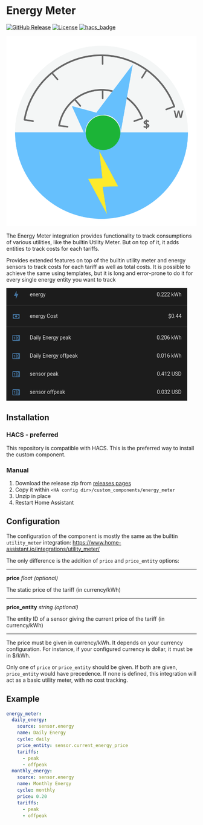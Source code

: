 # Energy Meter

[![GitHub Release][releases-shield]][releases]
[![License][license-shield]](LICENSE)
[![hacs_badge](https://img.shields.io/badge/HACS-Custom-41BDF5.svg?style=for-the-badge)](https://github.com/hacs/integration)

![icon](img/icon.svg)

The Energy Meter integration provides functionality to track consumptions of
various utilities, like the builtin Utility Meter. But on top of it, it adds
entities to track costs for each tariffs.

Provides extended features on top of the builtin utility meter and energy
sensors to track costs for each tariff as well as total costs. It is possible
to achieve the same using templates, but it is long and error-prone to do it
for every single energy entity you want to track

![Example](img/energy_meter_screen.png)

## Installation

### HACS - preferred

This repository is compatible with HACS. This is the preferred way to install
the custom component.

### Manual

1. Download the release zip from [releases pages][releases]
2. Copy it within `<HA config dir>/custom_components/energy_meter`
3. Unzip in place
4. Restart Home Assistant

## Configuration

The configuration of the component is mostly the same as the builtin
`utility_meter` integration:
https://www.home-assistant.io/integrations/utility_meter/

The only difference is the addition of `price` and `price_entity` options:

---

**price** _float (optional)_

The static price of the tariff (in currency/kWh)

---

**price_entity** _string (optional)_

The entity ID of a sensor giving the current price of the tariff (in
currency/kWh)

---

The price must be given in currency/kWh. It depends on your currency
configuration. For instance, if your configured currency is dollar, it must be
in $/kWh.

Only one of `price` or `price_entity` should be given. If both are given,
`price_entity` would have precedence. If none is defined, this integration will
act as a basic utility meter, with no cost tracking.

## Example

```yaml
energy_meter:
  daily_energy:
    source: sensor.energy
    name: Daily Energy
    cycle: daily
    price_entity: sensor.current_energy_price
    tariffs:
      - peak
      - offpeak
  monthly_energy:
    source: sensor.energy
    name: Monthly Energy
    cycle: monthly
    price: 0.20
    tariffs:
      - peak
      - offpeak
```

[releases-shield]:
  https://img.shields.io/github/release/zeronounours/HA-custom-component-energy-meter.svg?style=for-the-badge
[releases]:
  https://github.com/zeronounours/HA-custom-component-energy-meter/releases
[license-shield]:
  https://img.shields.io/github/license/zeronounours/HA-custom-component-energy-meter.svg?style=for-the-badge

